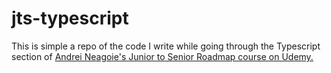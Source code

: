 # jts-typescript

This is simple a repo of the code I write while going through the Typescript section of [Andrei Neagoie's Junior to Senior Roadmap course on Udemy.](https://www.udemy.com/course/the-complete-junior-to-senior-web-developer-roadmap/)
